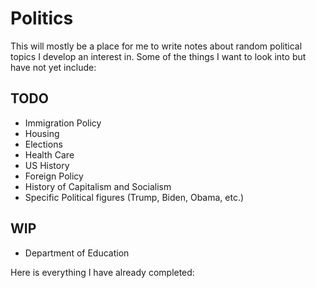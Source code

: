 # Politics

This will mostly be a place for me to write notes about random political topics I develop an interest in. Some of the things I want to look into but have not yet include:  

## TODO
* Immigration Policy  
* Housing  
* Elections
* Health Care  
* US History  
* Foreign Policy  
* History of Capitalism and Socialism  
* Specific Political figures (Trump, Biden, Obama, etc.)  

## WIP
* Department of Education  

Here is everything I have already completed: